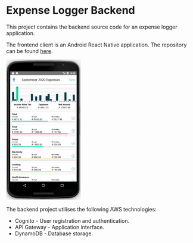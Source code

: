# Expense Logger Backend

This project contains the backend source code for an expense logger application.


The frontend client is an Android React Native application.  The repository can be found [here](https://github.com/iwankruger/expense_logger). 

<img src="https://raw.githubusercontent.com/iwankruger/expense_logger/master/app_images/expense_overview.png" width="200" height1="200">          



The backend project utilises the following AWS technologies:
- Cognito - User registration and authentication.
- API Gateway - Application interface.
- DynamoDB - Database storage.
